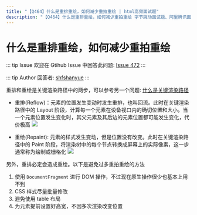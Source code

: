 ```yaml
---
title: "【Q464】什么是重排重绘，如何减少重拍重绘 | html高频面试题"
description: "【Q464】什么是重排重绘，如何减少重拍重绘 字节跳动面试题、阿里腾讯面试题、美团小米面试题。"
---
```


# 什么是重排重绘，如何减少重拍重绘

::: tip Issue
欢迎在 Gtihub Issue 中回答此问题: [Issue 472](https://github.com/shfshanyue/Daily-Question/issues/472)
:::

::: tip Author
回答者: [shfshanyue](https://github.com/shfshanyue)
:::

重排和重绘是关键渲染路径中的两步，可以参考另一个问题: [什么是关键渲染路径](https://q.shanyue.tech/fe/%E5%89%8D%E7%AB%AF%E5%B7%A5%E7%A8%8B%E5%8C%96/391.html)

- 重排(Reflow)：元素的位置发生变动时发生重排，也叫回流。此时在关键渲染路径中的 Layout 阶段，计算每一个元素在设备视口内的确切位置和大小。当一个元素位置发生变化时，其父元素及其后边的元素位置都可能发生变化，代价极高
  ![](https://q.shanyue.tech/assets/layout.png)

- 重绘(Repaint): 元素的样式发生变动，但是位置没有改变。此时在关键渲染路径中的 Paint 阶段，将渲染树中的每个节点转换成屏幕上的实际像素，这一步通常称为绘制或栅格化
  ![](https://q.shanyue.tech/assets/paint.png)

另外，重排必定会造成重绘。以下是避免过多重拍重绘的方法

1. 使用 `DocumentFragment` 进行 DOM 操作，不过现在原生操作很少也基本上用不到
2. CSS 样式尽量批量修改
3. 避免使用 table 布局
4. 为元素提前设置好高宽，不因多次渲染改变位置
